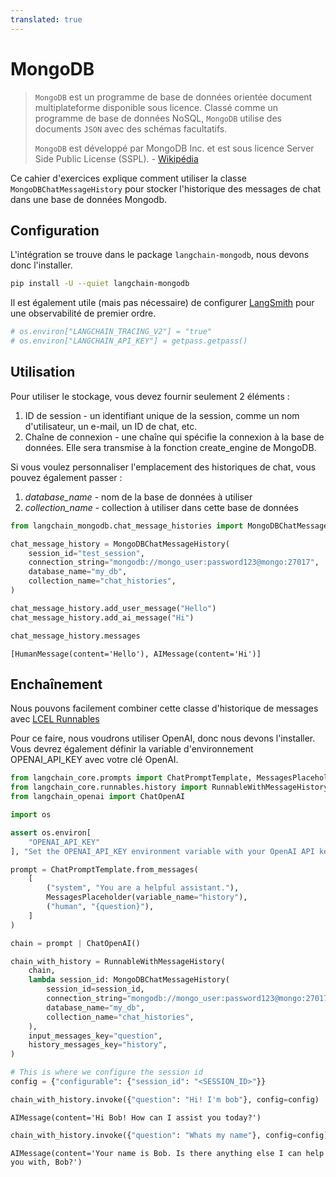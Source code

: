 ```yaml
---
translated: true
---
```


# MongoDB

>`MongoDB` est un programme de base de données orientée document multiplateforme disponible sous licence. Classé comme un programme de base de données NoSQL, `MongoDB` utilise des documents `JSON` avec des schémas facultatifs.
>
>`MongoDB` est développé par MongoDB Inc. et est sous licence Server Side Public License (SSPL). - [Wikipédia](https://en.wikipedia.org/wiki/MongoDB)

Ce cahier d'exercices explique comment utiliser la classe `MongoDBChatMessageHistory` pour stocker l'historique des messages de chat dans une base de données Mongodb.

## Configuration

L'intégration se trouve dans le package `langchain-mongodb`, nous devons donc l'installer.

```bash
pip install -U --quiet langchain-mongodb
```

Il est également utile (mais pas nécessaire) de configurer [LangSmith](https://smith.langchain.com/) pour une observabilité de premier ordre.

```python
# os.environ["LANGCHAIN_TRACING_V2"] = "true"
# os.environ["LANGCHAIN_API_KEY"] = getpass.getpass()
```

## Utilisation

Pour utiliser le stockage, vous devez fournir seulement 2 éléments :

1. ID de session - un identifiant unique de la session, comme un nom d'utilisateur, un e-mail, un ID de chat, etc.
2. Chaîne de connexion - une chaîne qui spécifie la connexion à la base de données. Elle sera transmise à la fonction create_engine de MongoDB.

Si vous voulez personnaliser l'emplacement des historiques de chat, vous pouvez également passer :
1. *database_name* - nom de la base de données à utiliser
1. *collection_name* - collection à utiliser dans cette base de données

```python
from langchain_mongodb.chat_message_histories import MongoDBChatMessageHistory

chat_message_history = MongoDBChatMessageHistory(
    session_id="test_session",
    connection_string="mongodb://mongo_user:password123@mongo:27017",
    database_name="my_db",
    collection_name="chat_histories",
)

chat_message_history.add_user_message("Hello")
chat_message_history.add_ai_message("Hi")
```

```python
chat_message_history.messages
```

```output
[HumanMessage(content='Hello'), AIMessage(content='Hi')]
```

## Enchaînement

Nous pouvons facilement combiner cette classe d'historique de messages avec [LCEL Runnables](/docs/expression_language/how_to/message_history)

Pour ce faire, nous voudrons utiliser OpenAI, donc nous devons l'installer. Vous devrez également définir la variable d'environnement OPENAI_API_KEY avec votre clé OpenAI.

```python
from langchain_core.prompts import ChatPromptTemplate, MessagesPlaceholder
from langchain_core.runnables.history import RunnableWithMessageHistory
from langchain_openai import ChatOpenAI
```

```python
import os

assert os.environ[
    "OPENAI_API_KEY"
], "Set the OPENAI_API_KEY environment variable with your OpenAI API key."
```

```python
prompt = ChatPromptTemplate.from_messages(
    [
        ("system", "You are a helpful assistant."),
        MessagesPlaceholder(variable_name="history"),
        ("human", "{question}"),
    ]
)

chain = prompt | ChatOpenAI()
```

```python
chain_with_history = RunnableWithMessageHistory(
    chain,
    lambda session_id: MongoDBChatMessageHistory(
        session_id=session_id,
        connection_string="mongodb://mongo_user:password123@mongo:27017",
        database_name="my_db",
        collection_name="chat_histories",
    ),
    input_messages_key="question",
    history_messages_key="history",
)
```

```python
# This is where we configure the session id
config = {"configurable": {"session_id": "<SESSION_ID>"}}
```

```python
chain_with_history.invoke({"question": "Hi! I'm bob"}, config=config)
```

```output
AIMessage(content='Hi Bob! How can I assist you today?')
```

```python
chain_with_history.invoke({"question": "Whats my name"}, config=config)
```

```output
AIMessage(content='Your name is Bob. Is there anything else I can help you with, Bob?')
```
